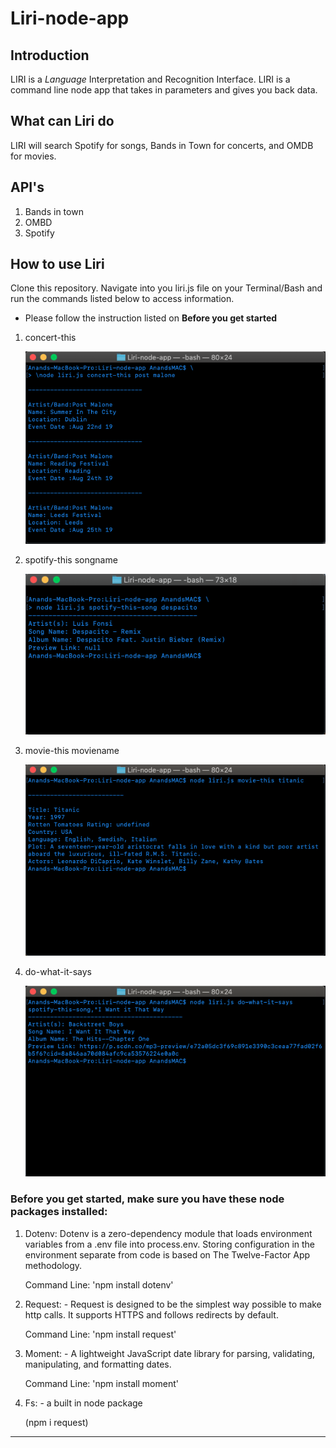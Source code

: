 # Liri-node-app


## Introduction
LIRI is a _Language_ Interpretation and Recognition Interface. LIRI is a command line node app that takes in parameters and gives you    back data.

 ## What can Liri do

 LIRI will search Spotify for songs, Bands in Town for concerts, and OMDB for movies.

 ## API's

 1. Bands in town
 2. OMBD
 3. Spotify


 ## How to use Liri

Clone this repository. Navigate into you liri.js file on your Terminal/Bash and run the commands listed below to access information. 
* Please follow the instruction listed on **Before you get started**

1.  concert-this

    ![](Assets/concert-this.png)


2.  spotify-this songname

    ![](Assets/spotify-this-song.png)

3.  movie-this moviename

    ![](Assets/movie-this.png)

4.  do-what-it-says

    ![](Assets/do-what-it-says.png)


### Before you get started, make sure you have these node packages installed:

1. Dotenv: Dotenv is a zero-dependency module that loads environment variables from a .env file into process.env. Storing configuration in    the environment separate from code is based on The Twelve-Factor App methodology.

   Command Line: 'npm install dotenv'

2. Request: - Request is designed to be the simplest way possible to make http calls. It supports HTTPS and follows redirects by default.

   Command Line: 'npm install request'

3. Moment: - A lightweight JavaScript date library for parsing, validating, manipulating, and formatting dates.

   Command Line: 'npm install moment'

4. Fs: - a built in node package

   (npm i request)


_________________________________________________________________________________________
